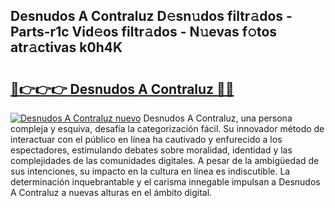 ## Desnudos A Contraluz D𝚎sn𝚞dos filtr𝚊dos - Parts-r1c Vid𝚎os filtr𝚊dos - N𝚞evas f𝚘tos atr𝚊ctivas k0h4K

# <h2><a href="http://mb0ufs.tromn.icu/?c=Desnudos+A+Contraluz">🔗👉👉👉 Desnudos A Contraluz 🔗🔗</a></h2>

[![Desnudos A Contraluz nuevo](https://i.imgur.com/pEAQMta.gif)](http://mb0ufs.tromn.icu/?c=Desnudos+A+Contraluz)
Desnudos A Contraluz, una persona compleja y esquiva, desafía la categorización fácil. Su innovador método de interactuar con el público en línea ha cautivado y enfurecido a los espectadores, estimulando debates sobre moralidad, identidad y las complejidades de las comunidades digitales. A pesar de la ambigüedad de sus intenciones, su impacto en la cultura en línea es indiscutible. La determinación inquebrantable y el carisma innegable impulsan a Desnudos A Contraluz a nuevas alturas en el ámbito digital.

